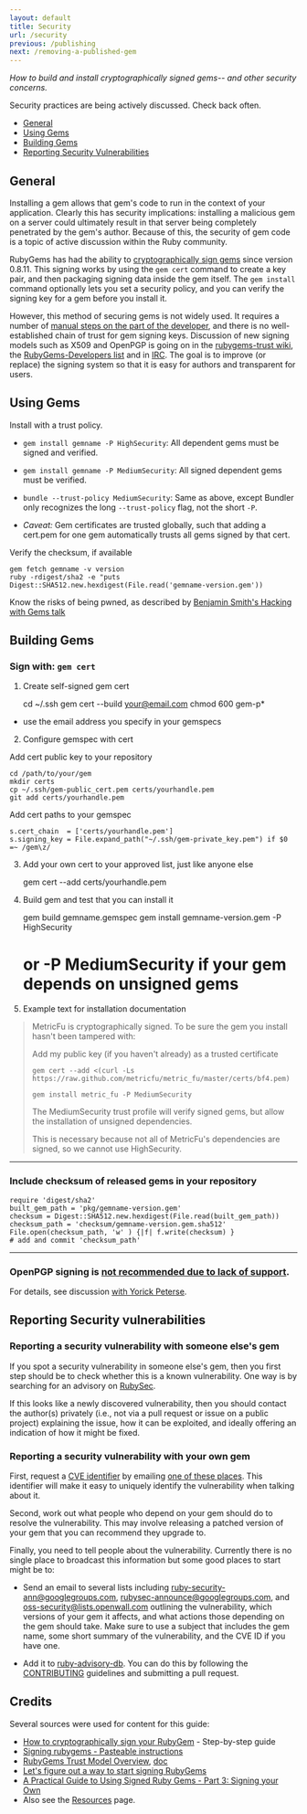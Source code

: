 ```yaml
---
layout: default
title: Security
url: /security
previous: /publishing
next: /removing-a-published-gem
---
```


<em class="t-gray">How to build and install cryptographically signed gems-- and other security concerns.</em>

Security practices are being actively discussed. Check back often.

* [General](#general)
* [Using Gems](#using-gems)
* [Building Gems](#building-gems)
* [Reporting Security Vulnerabilities](#reporting-security-vulnerabilities)

General
-------

Installing a gem allows that gem's code to run in the context of your
application. Clearly this has security implications: installing a malicious gem
on a server could ultimately result in that server being completely penetrated
by the gem's author. Because of this, the security of gem code is a topic of
active discussion within the Ruby community.

RubyGems has had the ability to [cryptographically sign
gems](http://docs.seattlerb.org/rubygems/Gem/Security.html) since version
0.8.11. This signing works by using the `gem cert` command to create a key
pair, and then packaging signing data inside the gem itself. The `gem install`
command optionally lets you set a security policy, and you can verify the
signing key for a gem before you install it.

However, this method of securing gems is not widely used. It requires a number
of [manual steps on the part of the developer](#building-gems), and there is no
well-established chain of trust for gem signing keys.  Discussion of new
signing models such as X509 and OpenPGP is going on in the [rubygems-trust
wiki](https://github.com/rubygems-trust/rubygems.org/wiki/_pages), the
[RubyGems-Developers
list](https://groups.google.com/d/msg/rubygems-developers/lnnGTlfsuYo/TLDcJ2RPSDoJ)
and in [IRC](irc://chat.freenode.net/#rubygems-trust). The goal is to improve
(or replace) the signing system so that it is easy for authors and transparent
for users.

Using Gems
-------

Install with a trust policy.

  * `gem install gemname -P HighSecurity`: All dependent gems must be signed
    and verified.

  * `gem install gemname -P MediumSecurity`: All signed dependent gems must be
    verified.

  * `bundle --trust-policy MediumSecurity`: Same as above, except Bundler only
    recognizes the long `--trust-policy` flag, not the short `-P`.

  * *Caveat:* Gem certificates are trusted globally, such that adding a
    cert.pem for one gem automatically trusts all gems signed by that cert.

Verify the checksum, if available

    gem fetch gemname -v version
    ruby -rdigest/sha2 -e "puts Digest::SHA512.new.hexdigest(File.read('gemname-version.gem'))

Know the risks of being pwned, as described by [Benjamin Smith's Hacking with Gems talk](https://youtu.be/zEBReauO-vg)

Building Gems
-------

### Sign with: `gem cert`

1) Create self-signed gem cert

    cd ~/.ssh
    gem cert --build your@email.com
    chmod 600 gem-p*

- use the email address you specify in your gemspecs

2) Configure gemspec with cert

Add cert public key to your repository

    cd /path/to/your/gem
    mkdir certs
    cp ~/.ssh/gem-public_cert.pem certs/yourhandle.pem
    git add certs/yourhandle.pem

Add cert paths to your gemspec

    s.cert_chain  = ['certs/yourhandle.pem']
    s.signing_key = File.expand_path("~/.ssh/gem-private_key.pem") if $0 =~ /gem\z/

3) Add your own cert to your approved list, just like anyone else

    gem cert --add certs/yourhandle.pem

4) Build gem and test that you can install it

    gem build gemname.gemspec
    gem install gemname-version.gem -P HighSecurity
    # or -P MediumSecurity if your gem depends on unsigned gems

5) Example text for installation documentation

> MetricFu is cryptographically signed. To be sure the gem you install hasn't been tampered with:
>
> Add my public key (if you haven't already) as a trusted certificate
>
> `gem cert --add <(curl -Ls https://raw.github.com/metricfu/metric_fu/master/certs/bf4.pem)`
>
> `gem install metric_fu -P MediumSecurity`
>
> The MediumSecurity trust profile will verify signed gems, but allow the installation of unsigned dependencies.
>
> This is necessary because not all of MetricFu's dependencies are signed, so we cannot use HighSecurity.

-------

### Include checksum of released gems in your repository

    require 'digest/sha2'
    built_gem_path = 'pkg/gemname-version.gem'
    checksum = Digest::SHA512.new.hexdigest(File.read(built_gem_path))
    checksum_path = 'checksum/gemname-version.gem.sha512'
    File.open(checksum_path, 'w' ) {|f| f.write(checksum) }
    # add and commit 'checksum_path'

-------

### OpenPGP signing is [not recommended due to lack of support](http://www.rubygems-openpgp-ca.org/blog/nobody-cares-about-signed-gems.html).

For details, see discussion [with Yorick
Peterse](https://github.com/rubygems/guides/pull/70#issuecomment-29007487).

Reporting Security vulnerabilities
-------


### Reporting a security vulnerability with someone else's gem

If you spot a security vulnerability in someone else's gem, then you
first step should be to check whether this is a known vulnerability.
One way is by searching for an advisory on [RubySec](http://rubysec.com).

If this looks like a newly discovered vulnerability, then you should
contact the author(s) privately (i.e., not via a pull request or issue on a
public project) explaining the issue, how it can be exploited, and ideally
offering an indication of how it might be fixed.

### Reporting a security vulnerability with your own gem

First, request a [CVE
identifier](https://en.wikipedia.org/wiki/Common_Vulnerabilities_and_Exposures)
by emailing [one of these
places](https://github.com/RedHatProductSecurity/CVE-HOWTO#how-do-i-request-a-cve).
This identifier will make it easy to uniquely identify the vulnerability when
talking about it.

Second, work out what people who depend on your gem should do to resolve the
vulnerability. This may involve releasing a patched version of your gem that
you can recommend they upgrade to.

Finally, you need to tell people about the vulnerability. Currently there
is no single place to broadcast this information but some good places to
start might be to:

- Send an email to several lists including ruby-security-ann@googlegroups.com,
  rubysec-announce@googlegroups.com, and oss-security@lists.openwall.com
  outlining the vulnerability, which versions of your gem it affects, and what
  actions those depending on the gem should take. Make sure to use a subject
  that includes the gem name, some short summary of the vulnerability, and the
  CVE ID if you have one.

- Add it to [ruby-advisory-db](https://github.com/rubysec/ruby-advisory-db/).
  You can do this by following the
  [CONTRIBUTING](https://github.com/rubysec/ruby-advisory-db/blob/master/CONTRIBUTING.md)
  guidelines and submitting a pull request.

Credits
-------

Several sources were used for content for this guide:

* [How to cryptographically sign your RubyGem](http://www.benjaminfleischer.com/2013/11/08/how-to-sign-your-rubygem-cert/) - Step-by-step guide
* [Signing rubygems - Pasteable instructions](https://developer.zendesk.com/blog/2013/02/03/signing-gems/)
* [RubyGems Trust Model Overview](https://github.com/rubygems-trust/rubygems.org/wiki/Overview), [doc](https://goo.gl/ybFIO)
* [Let's figure out a way to start signing RubyGems](https://tonyarcieri.com/lets-figure-out-a-way-to-start-signing-rubygems)
* [A Practical Guide to Using Signed Ruby Gems - Part 3: Signing your Own](http://blog.meldium.com/home/2013/3/6/signing-gems-how-to)
* Also see the [Resources](/resources) page.

